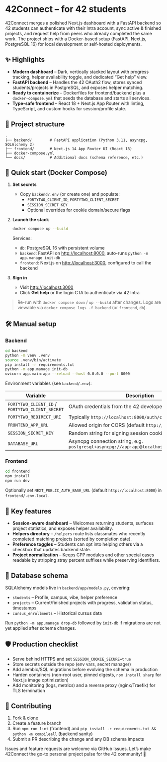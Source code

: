 # 42Connect – for 42 students

42Connect merges a polished Next.js dashboard with a FastAPI backend so 42 students can authenticate with their Intra account, sync active & finished projects, and request help from peers who already completed the same work. The project ships with a Docker-based setup (FastAPI, Next.js, PostgreSQL 16) for local development or self-hosted deployments.

## ✨ Highlights

- **Modern dashboard** – Dark, vertically stacked layout with progress tracking, helper availability toggle, and dedicated “Get help” view.
- **FastAPI backend** – Handles the 42 OAuth2 flow, stores synced students/projects in PostgreSQL, and exposes helper matching.
- **Ready to containerize** – Dockerfiles for frontend/backend plus a `docker-compose.yml` that seeds the database and starts all services.
- **Type-safe frontend** – React 18 + Next.js App Router with linting, TypeScript, and custom hooks for session/profile state.

## 📁 Project structure

```
.
├── backend/        # FastAPI application (Python 3.11, asyncpg, SQLAlchemy 2)
├── frontend/       # Next.js 14 App Router UI (React 18)
├── docker-compose.yml
└── docs/           # Additional docs (schema reference, etc.)
```

## 🚀 Quick start (Docker Compose)

1. **Set secrets**
   - Copy `backend/.env` (or create one) and populate:
     - `FORTYTWO_CLIENT_ID`, `FORTYTWO_CLIENT_SECRET`
     - `SESSION_SECRET_KEY`
     - Optional overrides for cookie domain/secure flags

2. **Launch the stack**

   ```bash
   docker compose up --build
   ```

   Services:
   - `db`: PostgreSQL 16 with persistent volume
   - `backend`: FastAPI on <http://localhost:8000>, auto-runs `python -m app.manage init-db`
   - `frontend`: Next.js on <http://localhost:3000>, configured to call the backend

3. **Sign in**
   - Visit <http://localhost:3000>
   - Click **Get help** or the login CTA to authenticate via 42 Intra

> Re-run with `docker compose down` / `up --build` after changes. Logs are viewable via `docker compose logs -f backend` (or `frontend`, `db`).

## 🛠️ Manual setup

### Backend

```bash
cd backend
python -m venv .venv
source .venv/bin/activate
pip install -r requirements.txt
python -m app.manage init-db
uvicorn app.main:app --reload --host 0.0.0.0 --port 8000
```

Environment variables (see `backend/.env`):

| Variable | Description |
| --- | --- |
| `FORTYTWO_CLIENT_ID` / `FORTYTWO_CLIENT_SECRET` | OAuth credentials from the 42 developer portal |
| `FORTYTWO_REDIRECT_URI` | Typically `http://localhost:8000/auth/callback` |
| `FRONTEND_APP_URL` | Allowed origin for CORS (default `http://localhost:3000`) |
| `SESSION_SECRET_KEY` | Random string for signing session cookies |
| `DATABASE_URL` | Asyncpg connection string, e.g. `postgresql+asyncpg://app:app@localhost:5432/fortytwo_app` |

### Frontend

```bash
cd frontend
npm install
npm run dev
```

Optionally set `NEXT_PUBLIC_AUTH_BASE_URL` (default `http://localhost:8000`) in `frontend/.env.local`.

## 🧭 Key features

- **Session-aware dashboard** – Welcomes returning students, surfaces project statistics, and exposes helper availability.
- **Helpers directory** – `/helpers` route lists classmates who recently completed matching projects (sorted by completion date).
- **Preference toggles** – Students can opt into helping others via a checkbox that updates backend state.
- **Project normalization** – Keeps CPP modules and other special cases readable by stripping stray percent suffixes while preserving identifiers.

## 🧱 Database schema

SQLAlchemy models live in `backend/app/models.py`, covering:

- `students` – Profile, campus, vibe, helper preference
- `projects` – Current/finished projects with progress, validation status, timestamps
- `cursus_enrollments` – Historical cursus data

Run `python -m app.manage drop-db` followed by `init-db` if migrations are not yet applied after schema changes.

## 🛡️ Production checklist

- Serve behind HTTPS and set `SESSION_COOKIE_SECURE=true`
- Store secrets outside the repo (env vars, secret manager)
- Add alembic/SQL migrations before evolving the schema in production
- Harden containers (non-root user, pinned digests, `npm install sharp` for Next.js image optimization)
- Add monitoring (logs, metrics) and a reverse proxy (nginx/Traefik) for TLS termination

## 🤝 Contributing

1. Fork & clone
2. Create a feature branch
3. Run `npm run lint` (frontend) and `pip install -r requirements.txt && python -m compileall` (backend sanity)
4. Submit a PR describing the change and any DB schema impacts

Issues and feature requests are welcome via GitHub Issues. Let’s make 42Connect the go-to personal project pulse for the 42 community! 💙
